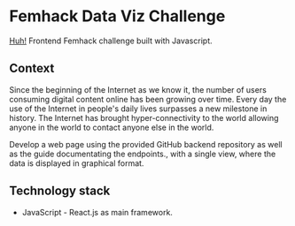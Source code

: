 # Femhack Data Viz Challenge
[Huh!](https://nuwe.io/dev)
Frontend Femhack challenge built with Javascript.

## Context 
Since the beginning of the Internet as we know it, the number of users consuming digital content online has been growing over time. Every day the use of the Internet in people's daily lives surpasses a new milestone in history. The Internet has brought hyper-connectivity to the world allowing anyone in the world to contact anyone else in the world.

Develop a web page using the provided GitHub backend repository as well as the guide documentating the endpoints., with a single view, where the data is displayed in graphical format.

## Technology stack
 - JavaScript - React.js as main framework. 
